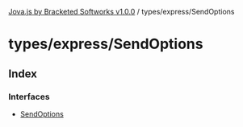 [Jova.js by Bracketed Softworks v1.0.0](../wiki/modules) / types/express/SendOptions

# types/express/SendOptions

## Index

### Interfaces

- [SendOptions](../wiki/types.express.SendOptions.Interface.SendOptions)
